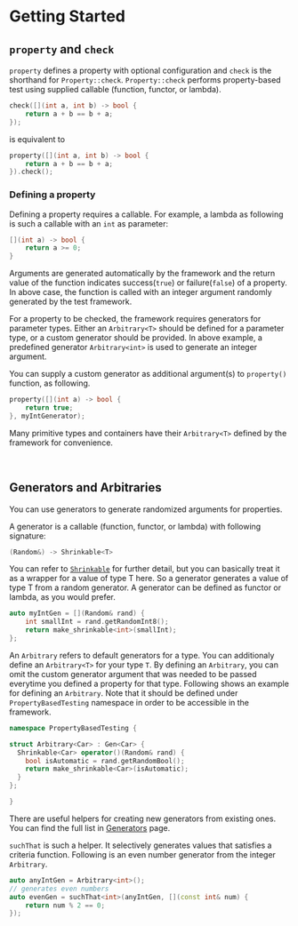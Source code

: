 # Getting Started


## `property` and `check`

`property` defines a property with optional configuration and `check` is the shorthand for `Property::check`.
`Property::check` performs property-based test using supplied callable (function, functor, or lambda).

```cpp
check([](int a, int b) -> bool {
    return a + b == b + a;
});
```

is equivalent to

```cpp
property([](int a, int b) -> bool {
    return a + b == b + a;
}).check();
```

### Defining a property
Defining a property requires a callable. For example, a lambda as following is such a callable with an `int` as parameter:

```cpp
[](int a) -> bool {
    return a >= 0;
}
```

Arguments are generated automatically by the framework and the return value of the function indicates success(`true`) or failure(`false`) of a property.  
In above case, the function is called with an integer argument randomly generated by the test framework. 

For a property to be checked, the framework requires generators for parameter types. Either an `Arbitrary<T>` should be defined for a parameter type, or a custom generator should be provided. In above example, a predefined generator `Arbitrary<int>` is used to generate an integer argument.

You can supply a custom generator as additional argument(s) to `property()` function, as following.

```cpp
property([](int a) -> bool {
    return true;
}, myIntGenerator);
```

Many primitive types and containers have their `Arbitrary<T>` defined by the framework for convenience.

&nbsp;

## Generators and Arbitraries

You can use generators to generate randomized arguments for properties.

A generator is a callable (function, functor, or lambda) with following signature:

```cpp
(Random&) -> Shrinkable<T>
```

You can refer to [`Shrinkable`](doc/Shrinking.md) for further detail, but you can basically treat it as a wrapper for a value of type T here. So a generator generates a value of type T from a random generator. A generator can be defined as functor or lambda, as you would prefer.  

```cpp
auto myIntGen = [](Random& rand) {
    int smallInt = rand.getRandomInt8();
    return make_shrinkable<int>(smallInt);
};
```

An `Arbitrary` refers to default generators for a type. You can additionaly define an `Arbitrary<T>` for your type `T`. By defining an `Arbitrary`, you can omit the custom generator argument that was needed to be passed everytime you defined a property for that type. Following shows an example for defining an `Arbitrary`. Note that it should be defined under `PropertyBasedTesting` namespace in order to be accessible in the framework.

```cpp
namespace PropertyBasedTesting {

struct Arbitrary<Car> : Gen<Car> {
  Shrinkable<Car> operator()(Random& rand) {
    bool isAutomatic = rand.getRandomBool();
    return make_shrinkable<Car>(isAutomatic);
  }
};

}
```

There are useful helpers for creating new generators from existing ones. You can find the full list in [Generators](doc/Generators.md) page. 

`suchThat` is such a helper. It selectively generates values that satisfies a criteria function. Following is an even number generator from the integer `Arbitrary`.

```cpp
auto anyIntGen = Arbitrary<int>();
// generates even numbers
auto evenGen = suchThat<int>(anyIntGen, [](const int& num) {
    return num % 2 == 0;
});
```

&nbsp;

